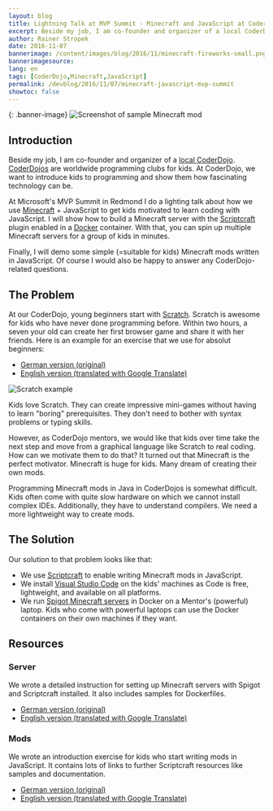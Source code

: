 ```yaml
---
layout: blog
title: Lightning Talk at MVP Summit - Minecraft and JavaScript at CoderDojo
excerpt: Beside my job, I am co-founder and organizer of a local CoderDojo. CoderDojos are programming clubs for kids. At Microsoft's MVP Summit in Redmond I do a lighting talk about how we use Minecraft + JavaScript to get kids motivated to learn coding with JavaScript. In this article I share links for attendees who want to reproduce my demos. 
author: Rainer Stropek
date: 2016-11-07
bannerimage: /content/images/blog/2016/11/minecraft-fireworks-small.png
bannerimagesource: 
lang: en
tags: [CoderDojo,Minecraft,JavaScript]
permalink: /devblog/2016/11/07/minecraft-javascript-mvp-summit
showtoc: false
---
```


{: .banner-image}
![Screenshot of sample Minecraft mod]({{site.baseurl}}/content/images/blog/2016/11/minecraft-fireworks.png)


## Introduction

Beside my job, I am co-founder and organizer of a [local CoderDojo](http://coderdojo-linz.github.io/). [CoderDojos](https://coderdojo.com/) are worldwide programming clubs for kids. At CoderDojo, we want to introduce kids to programming and show them how fascinating technology can be.

At Microsoft's MVP Summit in Redmond I do a lighting talk about how we use [Minecraft](https://minecraft.net/) + JavaScript to get kids motivated to learn coding with JavaScript. I will show how to build a Minecraft server with the [Scriptcraft](http://scriptcraftjs.org/) plugin enabled in a [Docker](https://www.docker.com/) container. With that, you can spin up multiple Minecraft servers for a group of kids in minutes.

Finally, I will demo some simple (=suitable for kids) Minecraft mods written in JavaScript. Of course I would also be happy to answer any CoderDojo-related questions.


## The Problem

At our CoderDojo, young beginners start with [Scratch](https://scratch.mit.edu/). Scratch is awesome for kids who have never done programming before. Within two hours, a seven your old can create her first browser game and share it with her friends. Here is an example for an exercise that we use for absolut beginners:

* [German version (original)](http://coderdojo-linz.github.io/trainingsanleitungen/scratch/scratch-fang-mich.html)
* [English version (translated with Google Translate)](https://translate.google.com/translate?sl=de&tl=en&js=y&prev=_t&hl=de&ie=UTF-8&u=http%3A%2F%2Fcoderdojo-linz.github.io%2Ftrainingsanleitungen%2Fscratch%2Fscratch-fang-mich.html&edit-text=) 

![Scratch example]({{site.baseurl}}/content/images/blog/2016/11/touch-fish.png)

Kids love Scratch. They can create impressive mini-games without having to learn "boring" prerequisites. They don't need to bother with syntax problems or typing skills.

However, as CoderDojo mentors, we would like that kids over time take the next step and move from a graphical language like Scratch to real coding. How can we motivate them to do that? It turned out that Minecraft is the perfect motivator. Minecraft is huge for kids. Many dream of creating their own mods.

Programming Minecraft mods in Java in CoderDojos is somewhat difficult. Kids often come with quite slow hardware on which we cannot install complex IDEs. Additionally, they have to understand compilers. We need a more lightweight way to create mods.


## The Solution

Our solution to that problem looks like that:

* We use [Scriptcraft](http://scriptcraftjs.org/) to enable writing Minecraft mods in JavaScript.
* We install [Visual Studio Code](https://code.visualstudio.com/) on the kids' machines as Code is free, lightweight, and available on all platforms.
* We run [Spigot Minecraft servers](https://www.spigotmc.org/wiki/about-spigot/) in Docker on a Mentor's (powerful) laptop. Kids who come with powerful laptops can use the Docker containers on their own machines if they want.


## Resources

### Server

We wrote a detailed instruction for setting up Minecraft servers with Spigot and Scriptcraft installed. It also includes samples for Dockerfiles.

* [German version (original)](http://coderdojo-linz.github.io/trainingsanleitungen/minecraft-plugins/07_spigot_scriptcraft_docker.html)
* [English version (translated with Google Translate)](https://translate.google.com/translate?sl=de&tl=en&js=y&prev=_t&hl=de&ie=UTF-8&u=http%3A%2F%2Fcoderdojo-linz.github.io%2Ftrainingsanleitungen%2Fminecraft-plugins%2F07_spigot_scriptcraft_docker.html&edit-text=) 

### Mods

We wrote an introduction exercise for kids who start writing mods in JavaScript. It contains lots of links to further Scriptcraft resources like samples and documentation.

* [German version (original)](http://coderdojo-linz.github.io/trainingsanleitungen/minecraft-plugins/08_scriptcraft_basics.html)
* [English version (translated with Google Translate)](https://translate.google.com/translate?sl=de&tl=en&js=y&prev=_t&hl=de&ie=UTF-8&u=http%3A%2F%2Fcoderdojo-linz.github.io%2Ftrainingsanleitungen%2Fminecraft-plugins%2F08_scriptcraft_basics.html&edit-text=) 
